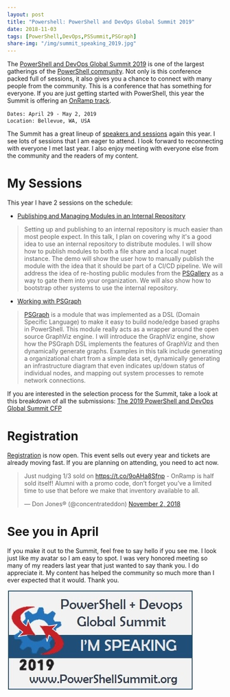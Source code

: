 ```yaml
---
layout: post
title: "Powershell: PowerShell and DevOps Global Summit 2019"
date: 2018-11-03
tags: [PowerShell,DevOps,PSSummit,PSGraph]
share-img: "/img/summit_speaking_2019.jpg"
---
```


The [PowerShell and DevOps Global Summit 2019](https://powershell.org/summit) is one of the largest gatherings of the [PowerShell community](https://twitter.com/hashtag/PSHSummit?src=hash&lang=en). Not only is this conference packed full of sessions, it also gives you a chance to connect with many people from the community. This is a conference that has something for everyone.<!--more--> If you are just getting started with PowerShell, this year the Summit is offering an [OnRamp track](https://powershell.org/summit/summit-onramp/).

    Dates: April 29 - May 2, 2019
    Location: Bellevue, WA, USA

The Summit has a great lineup of [speakers and sessions](https://app.socio.events/MjQ4Nw/Speakers/14446) again this year. I see lots of sessions that I am eager to attend. I look forward to reconnecting with everyone I met last year. I also enjoy meeting with everyone else from the community and the readers of my content.

# My Sessions

This year I have 2 sessions on the schedule:

* [Publishing and Managing Modules in an Internal Repository](https://app.socio.events/MjQ4Nw/agenda/14445/session/61498)

> Setting up and publishing to an internal repository is much easier than most people expect. In this talk, I plan on covering why it's a good idea to use an internal repository to distribute modules. I will show how to publish modules to both a file share and a local nuget instance. The demo will show the user how to manually publish the module with the idea that it should be part of a CI/CD pipeline. We will address the idea of re-hosting public modules from the [PSGallery](https://www.powershellgallery.com/) as a way to gate them into your organization. We will also show how to bootstrap other systems to use the internal repository.

* [Working with PSGraph](https://app.socio.events/MjQ4Nw/agenda/14445/session/61481)

> [PSGraph](/2017-01-30-Powershell-PSGraph/?utm_source=blog&utm_medium=blog&utm_content=summi2019) is a module that was implemented as a DSL (Domain Specific Language) to make it easy to build node/edge based graphs in PowerShell. This module really acts as a wrapper around the open source GraphViz engine. I will introduce the GraphViz engine, show how the PSGraph DSL implements the features of GraphViz and then dynamically generate graphs. Examples in this talk include generating a organizational chart from a simple data set, dynamically generating an infrastructure diagram that even indicates up/down status of individual nodes, and mapping out system processes to remote network connections.

If you are interested in the selection process for the Summit, take a look at this breakdown of all the submissions: [The 2019 PowerShell and DevOps Global Summit CFP](http://ramblingcookiemonster.github.io/Summit-CFP/)

# Registration

[Registration](https://www.eventbrite.com/e/powershell-devops-global-summit-2019-registration-45182308501) is now open. This event sells out every year and tickets are already moving fast. If you are planning on attending, you need to act now.

<blockquote class="twitter-tweet" data-lang="en"><p lang="en" dir="ltr">Just nudging 1/3 sold on <a href="https://t.co/9oAHa8Sfnp">https://t.co/9oAHa8Sfnp</a> - OnRamp is half sold itself! Alumni with a promo code, don’t forget you’ve a limited time to use that before we make that inventory available to all.</p>&mdash; Don Jones® (@concentrateddon) <a href="https://twitter.com/concentrateddon/status/1058428841771843584?ref_src=twsrc%5Etfw">November 2, 2018</a></blockquote>
<script async src="https://platform.twitter.com/widgets.js" charset="utf-8"></script>

# See you in April

If you make it out to the Summit, feel free to say hello if you see me. I look just like my avatar so I am easy to spot. I was very honored meeting so many of my readers last year that just wanted to say thank you. I do appreciate it. My content has helped the community so much more than I ever expected that it would. Thank you.

![I'm speaking at the Summit](/img/summit_speaking_2019.jpg)
